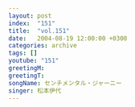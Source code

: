 ```yaml
---
layout: post
index:  "151"
title:  "vol.151"
date:   2004-08-19 12:00:00 +0300
categories: archive
tags: []
youtube: "151"
greetingM: 
greetingT: 
songName: センチメンタル・ジャーニー
singer: 松本伊代
---
```

